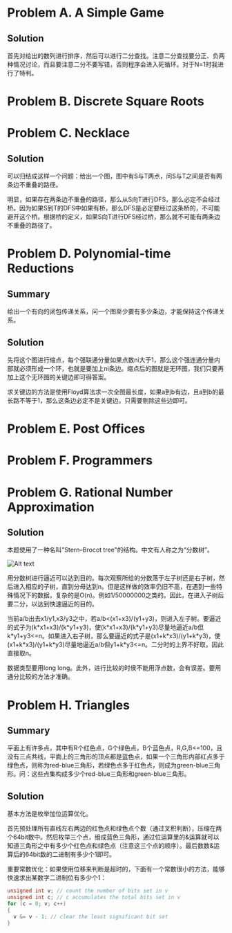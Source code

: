 # Problem A. A Simple Game
## Solution
首先对给出的数列进行排序，然后可以进行二分查找。注意二分查找要分正、负两种情况讨论，而且要注意二分不要写错，否则程序会进入死循环。对于N=1时我进行了特判。

# Problem B. Discrete Square Roots

# Problem C. Necklace
## Solution

可以归结成这样一个问题：给出一个图，图中有S与T两点，问S与T之间是否有两条边不重叠的路径。

明显，如果存在两条边不重叠的路径，那么从S向T进行DFS，那么必定不会经过桥。因为如果S到T的DFS中如果有桥，那么DFS是必定要经过这条桥的，不可能避开这个桥。根据桥的定义，如果S向T进行DFS经过桥，那么就不可能有两条边不重叠的路径了。


# Problem D. Polynomial-time Reductions
## Summary

给出一个有向的闭包传递关系，问一个图至少要有多少条边，才能保持这个传递关系。
## Solution

先将这个图进行缩点，每个强联通分量如果点数ni大于1，那么这个强连通分量内部就必须形成一个环，也就是要加上ni条边。缩点后的图就是无环图，我们只要再加上这个无环图的关键边即可得答案。

求关键边的方法是使用Floyd算法求一次全图最长度，如果a到b有边，且a到b的最长路不等于1，那么这条边必定不是关键边。只需要剔除这些边即可。

# Problem E. Post Offices


# Problem F. Programmers


# Problem G. Rational Number Approximation
## Solution

本题使用了一种名叫"Stern–Brocot tree"的结构。中文有人称之为“分数树”。

![Alt text](https://github.com/pkkj/ACM-ICPC-OJ-Code/raw/master/ACM-ICPC-Live-Archive/2008.Hefei/2008.Hefei.Solution_Img1.jpg "Image 1")

用分数树进行逼近可以达到目的。每次观察所给的分数落于左子树还是右子树，然后进入相应的子树，直到分母达到n。但是这样做的效率仍旧不高，在遇到一些特殊情况下的数据，复杂的是O(n)。例如1/50000000之类的。因此，在进入子树后要二分，以达到快速逼近的目的。

当前a/b出去x1/y1,x3/y3之中，若a/b<(x1+x3)/(y1+y3)，则进入左子树。要逼近的式子为(k\*x1+x3)/(k\*y1+y3)，使(k\*x1+x3)/(k\*y1+y3)尽量地逼近a/b但k\*y1+y3<=n。如果进入右子树，那么要逼近的式子是(x1+k\*x3)/(y1+k\*y3)，使(x1+k\*x3)/(y1+k\*y3)尽量地逼近a/b但y1+k\*y3<=n。二分时的上界不好取，因此直接取n。

数据类型要用long long。此外，进行比较的时侯不能用浮点数，会有误差。要用通分比较的方法才准确。


# Problem H. Triangles
## Summary

平面上有许多点，其中有R个红色点，G个绿色点，B个蓝色点，R,G,B<=100，且没有三点共线，平面上的三角形的顶点都是蓝色点，如果一个三角形内部红点多于绿色点，则称为red-blue三角形，若绿色点多于红色点，则成为green-blue三角形。问：这些点集构成多少个red-blue三角形和green-blue三角形。 
## Solution
基本方法是枚举加位运算优化。

首先预处理所有直线左右两边的红色点和绿色点个数（通过叉积判断），压缩在两个64bit数中。然后枚举三个点，组成蓝色三角形，通过位运算里的&运算就可以知道三角形之中有多少个红色点和绿色点（注意这三个点的顺序）。最后数数&运算后的64bit数的二进制有多少个1即可。

重要常数优化：如果使用位移来判断是超时的，下面有一个常数很小的方法，能够快速求出某数字二进制位有多少个1：

```c
unsigned int v; // count the number of bits set in v
unsigned int c; // c accumulates the total bits set in v
for (c = 0; v; c++)
{
  v &= v - 1; // clear the least significant bit set
}
```
